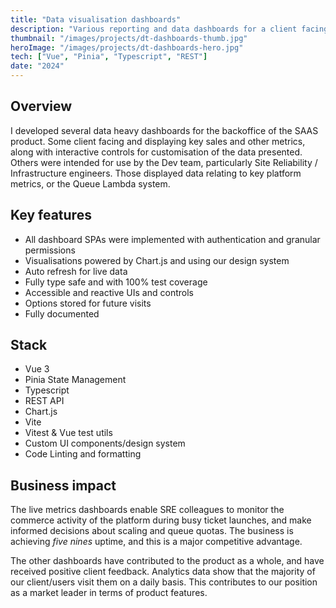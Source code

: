 ```yaml
---
title: "Data visualisation dashboards"
description: "Various reporting and data dashboards for a client facing backoffice"
thumbnail: "/images/projects/dt-dashboards-thumb.jpg"
heroImage: "/images/projects/dt-dashboards-hero.jpg"
tech: ["Vue", "Pinia", "Typescript", "REST"]
date: "2024"
---
```


## Overview

I developed several data heavy dashboards for the backoffice of the SAAS product. Some client facing and displaying key sales and other metrics, along with interactive controls for customisation of the data presented. Others were intended for use by the Dev team, particularly Site Reliability / Infrastructure engineers. Those displayed data relating to key platform metrics, or the Queue Lambda system.

## Key features

- All dashboard SPAs were implemented with authentication and granular permissions
- Visualisations powered by Chart.js and using our design system
- Auto refresh for live data
- Fully type safe and with 100% test coverage
- Accessible and reactive UIs and controls
- Options stored for future visits
- Fully documented

## Stack

- Vue 3
- Pinia State Management
- Typescript
- REST API
- Chart.js
- Vite
- Vitest & Vue test utils
- Custom UI components/design system
- Code Linting and formatting

## Business impact

The live metrics dashboards enable SRE colleagues to monitor the commerce activity of the platform during busy ticket launches, and make informed decisions about scaling and queue quotas. The business is achieving _five nines_ uptime, and this is a major competitive advantage.

The other dashboards have contributed to the product as a whole, and have received positive client feedback. Analytics data show that the majority of our client/users visit them on a daily basis. This contributes to our position as a market leader in terms of product features.
